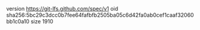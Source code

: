 version https://git-lfs.github.com/spec/v1
oid sha256:5bc29c3dcc0b7fee64fafbfb2505ba05c6d42fa0ab0cef1caaf32060bb1c0a10
size 1910
